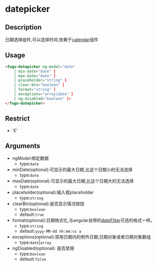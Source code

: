 # datepicker
## Description

日期选择组件,可以选择时间,依赖于<a ui-sref="app.api.calendar" href="../../calendar/docs/readme.md">calendar</a>组件

## Usage

``` html
<fugu-datepicker ng-model="date"
    [ min-date="date" ]
    [ max-date="date" ]
    [ placeholder="string" ]
    [ clear-btn="boolean" ]
    [ format="string" ]
    [ exceptions="array|date" ]
    [ ng-disabled="boolean" ]>
</fugu-datepicker>
```
## Restrict
- 'E'

## Arguments
- ngModel:绑定数据
    - type:`date`
- minDate(optional):可显示的最大日期,比这个日期小的无法选择
    - type:`date`
- maxDate(optional):可显示的最大日期,比这个日期大的无法选择
    - type:`date`
- placeholder(optional):输入框placeholder
    - type:`string`
- clearBtn(optional):是否显示情况按钮
    - type:`boolean`
    - default:`true`
- format(optional):日期格式化,与angular自带的[dateFilter](https://docs.angularjs.org/api/ng/filter/date)可选的格式一样。
    - type:`string`
    - default:`yyyy-MM-dd hh:mm:ss a`
- exceptions(optional):禁用日期内的例外日期,日期对象或者日期对象数组
    - type:`date`|`array`
- ngDisabled(optional): 是否禁用
    - type:`boolean`
    - default:`false`
